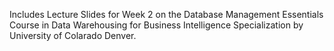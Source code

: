 Includes Lecture Slides for Week 2 on the Database Management Essentials Course in Data Warehousing for Business Intelligence Specialization by University of Colarado Denver.
